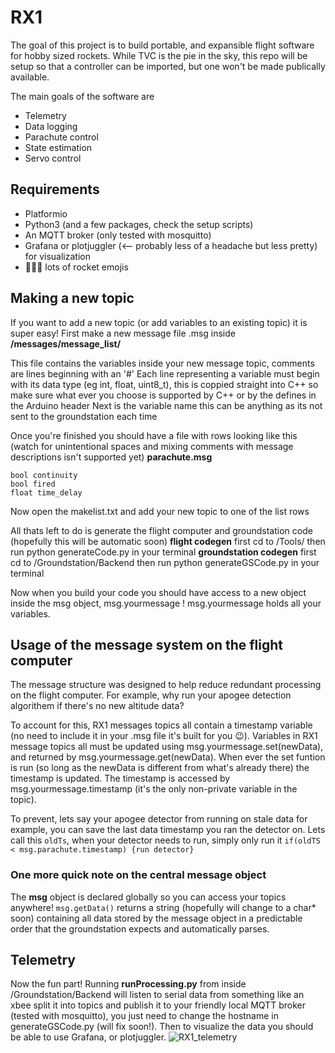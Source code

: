 # RX1

The goal of this project is to build portable, and expansible flight software for hobby sized rockets.
While TVC is the pie in the sky, this repo will be setup so that a controller can be imported, but one won't be made publically available.

The main goals of the software are

- Telemetry
- Data logging 
- Parachute control
- State estimation
- Servo control

## Requirements 
- Platformio
- Python3 (and a few packages, check the setup scripts)
- An MQTT broker (only tested with mosquitto)
- Grafana or plotjuggler (<-- probably less of a headache but less pretty) for visualization
- 🚀🚀🚀 lots of rocket emojis

## Making a new topic 
If you want to add a new topic (or add variables to an existing topic) it is super easy!
First make a new message file <yourmessage>.msg inside **/messages/message_list/**
  
This file contains the variables inside your new message topic, comments are lines beginning with an '#'
Each line representing a variable must begin with its data type (eg int, float, uint8_t), this is coppied straight into C++ so make sure what ever you choose is supported by C++ or by the defines in the Arduino header
Next is the variable name this can be anything as its not sent to the groundstation each time

Once you're finished you should have a file with rows looking like this (watch for unintentional spaces and mixing comments with message descriptions isn't supported yet)
  **parachute.msg**
  ```
  bool continuity
  bool fired
  float time_delay
  ```
Now open the makelist.txt and add your new topic to one of the list rows

All thats left to do is generate the flight computer and groundstation code (hopefully this will be automatic soon)
**flight codegen**
  first cd to /Tools/ 
  then run python generateCode.py in your terminal
**groundstation codegen**
  first cd to /Groundstation/Backend 
  then run python generateGSCode.py in your terminal
  
Now when you build your code you should have access to a new object inside the msg object, msg.yourmessage !
msg.yourmessage holds all your variables.
  
## Usage of the message system on the flight computer
The message structure was designed to help reduce redundant processing on the flight computer. 
For example, why run your apogee detection algorithem if there's no new altitude data? 

To account for this, RX1 messages topics all contain a timestamp variable (no need to include it in your .msg file it's built for you 😉). 
Variables in RX1 message topics all must be updated using msg.yourmessage.set<variable>(newData), and returned by msg.yourmessage.get<variable>(newData). 
When ever the set funtion is run (so long as the newData is different from what's already there) the timestamp is updated.
The timestamp is accessed by msg.yourmessage.timestamp (it's the only non-private variable in the topic).

To prevent, lets say your apogee detector from running on stale data for example, you can save the last data timestamp you ran the detector on.
Lets call this ```oldTs```, when your detector needs to run, simply only run it ```if(oldTS < msg.parachute.timestamp) {run detector}```
                                                                                                                   
### One more quick note on the central message object
The **msg** object is declared globally so you can access your topics anywhere!
```msg.getData()``` returns a string (hopefully will change to a char* soon) containing all data stored by the message object in a predictable order that the groundstation expects and automatically parses.
                                                                                                                      
                                                                                                                      
                                                                                                                      
## Telemetry 
Now the fun part! Running **runProcessing.py** from inside /Groundstation/Backend will listen to serial data from something like an xbee split it into topics and publish it to your friendly local MQTT broker (tested with mosquitto), you just need to change the hostname in generateGSCode.py (will fix soon!). 
Then to visualize the data you should be able to use Grafana, or plotjuggler.
![RX1_telemetry](https://user-images.githubusercontent.com/47725944/147837025-ddf2a6e5-edc9-43ac-ac8d-1b8d3db4a939.gif)
                                                                                                                      
                                                                                                                      
                                                                                                                    
                                                                            
  

  
  
